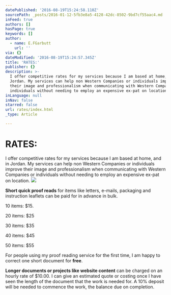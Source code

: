 ```yaml
---
datePublished: '2016-08-19T15:24:58.110Z'
sourcePath: _posts/2016-01-12-5fb3e8a5-4128-42dc-8502-9bd7cf55aac4.md
inFeed: true
authors: []
hasPage: true
keywords: []
author:
  - name: E.FGarbutt
    url: ''
via: {}
dateModified: '2016-08-19T15:24:57.345Z'
title: 'RATES:'
publisher: {}
description: >-
  I offer competitive rates for my services because I am based at home, and in
  Jordan. My services can help non Western Companies or individuals improve
  their image and professionalism when communicating with Western Companies or
  individuals without needing to employ an expensive ex-pat on location.
inLanguage: null
inNav: false
starred: false
url: rates/index.html
_type: Article

---
```

# RATES:

I offer competitive rates for my services because I am based at home, and in Jordan. My services can help non Western Companies or individuals improve their image and professionalism when communicating with Western Companies or individuals without needing to employ an expensive ex-pat on location.
![](https://s3-us-west-2.amazonaws.com/the-grid-img/p/ec3f2c0337727abc4ae0ed9fa7dcab543525c4c7.jpg)

**Short quick proof reads** for items like letters, e-mails, packaging and instruction leaflets can be paid for in advance in bulk.

10 items: $15\.

20 items: $25

30 items: $35

40 items: $45

50 items: $55

For people using my proof reading service for the first time, I am happy to correct one short document for **free**.

**Longer documents or projects like website content** can be charged on an hourly rate of $10.00\. I can give an estimated quote or costing once I have seen the length of the document that the work is needed for. A 10% deposit will be needed to commence the work, the balance due on completion.